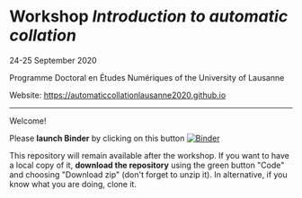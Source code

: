 # Workshop *Introduction to automatic collation*

24-25 September 2020

Programme Doctoral en Études Numériques of the University of Lausanne

Website: https://automaticcollationlausanne2020.github.io

---

Welcome!

Please **launch Binder** by clicking on this button
[![Binder](https://mybinder.org/badge_logo.svg)](https://mybinder.org/v2/gh/automaticCollationLausanne2020/Materials/master)


This repository will remain available after the workshop. If you want to have a local copy of it, **download the repository** using the green button "Code" and choosing "Download zip" (don't forget to unzip it). In alternative, if you know what you are doing, clone it.
